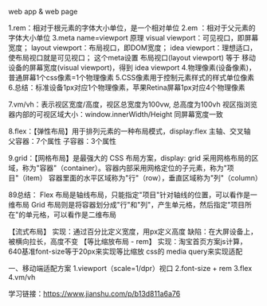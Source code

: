 
web app & web page

1.rem：相对于根元素的字体大小单位，是一个相对单位
2.em ：相对于父元素的字体大小单位
3.meta name=viewport 原理
visual viewport：可见视口，即屏幕宽度；
layout viewport：布局视口，即DOM宽度；
idea viewport：理想适口，使布局视口就是可见视口；
<meta name="viewport" content="width=device-width,initial-scale=1">
这个meta设置 布局视口(layout viewport) 等于 移动设备的屏幕宽度(visual viewport)，得到 idea viewport
4.物理像素(设备像素)，普通屏幕1个css像素=1个物理像素
5.CSS像素用于控制元素样式的样式单位像素
6.总结：标准设备1px对应1个物理像素，苹果Retina屏幕1px对应4个物理像素

7.vm/vh：表示视区宽度/高度，视区总宽度为100vw, 总高度为100vh
  视区指浏览器内部的可视区域大小：window.innerWidth/Height
  同屏幕宽度一致

8.flex：【弹性布局】用于排列元素的一种布局模式，display:flex
  主轴、交叉轴
  父容器：7个属性
  子容器：3个属性

9.grid：【网格布局】是最强大的 CSS 布局方案，display: grid
  采用网格布局的区域，称为"容器"（container）。容器内部采用网格定位的子元素，称为"项目"（item）
  容器里面的水平区域称为"行"（row），垂直区域称为"列"（column）

89总结：
  Flex 布局是轴线布局，只能指定"项目"针对轴线的位置，可以看作是一维布局
  Grid 布局则是将容器划分成"行"和"列"，产生单元格，然后指定"项目所在"的单元格，可以看作是二维布局


【流式布局】
    实现：通过百分比定义宽度，用px定义高度
    缺陷：在大屏设备上，被横向拉长，高度不变
【等比缩放布局 - rem】
    实现：淘宝首页方案js计算，640基准font-size等于20px来实现等比缩放
         css的 media query来实现适配

一、移动端适配方案
1.viewport（scale=1/dpr）视口
2.font-size + rem
3.flex
4.vm/vh

学习链接：https://www.jianshu.com/p/b13d811a6a76
